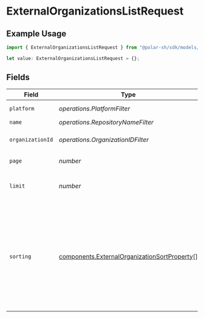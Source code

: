 # ExternalOrganizationsListRequest

## Example Usage

```typescript
import { ExternalOrganizationsListRequest } from "@polar-sh/sdk/models/operations/externalorganizationslist.js";

let value: ExternalOrganizationsListRequest = {};
```

## Fields

| Field                                                                                                                                                                   | Type                                                                                                                                                                    | Required                                                                                                                                                                | Description                                                                                                                                                             |
| ----------------------------------------------------------------------------------------------------------------------------------------------------------------------- | ----------------------------------------------------------------------------------------------------------------------------------------------------------------------- | ----------------------------------------------------------------------------------------------------------------------------------------------------------------------- | ----------------------------------------------------------------------------------------------------------------------------------------------------------------------- |
| `platform`                                                                                                                                                              | *operations.PlatformFilter*                                                                                                                                             | :heavy_minus_sign:                                                                                                                                                      | Filter by platform.                                                                                                                                                     |
| `name`                                                                                                                                                                  | *operations.RepositoryNameFilter*                                                                                                                                       | :heavy_minus_sign:                                                                                                                                                      | Filter by name.                                                                                                                                                         |
| `organizationId`                                                                                                                                                        | *operations.OrganizationIDFilter*                                                                                                                                       | :heavy_minus_sign:                                                                                                                                                      | Filter by organization ID.                                                                                                                                              |
| `page`                                                                                                                                                                  | *number*                                                                                                                                                                | :heavy_minus_sign:                                                                                                                                                      | Page number, defaults to 1.                                                                                                                                             |
| `limit`                                                                                                                                                                 | *number*                                                                                                                                                                | :heavy_minus_sign:                                                                                                                                                      | Size of a page, defaults to 10. Maximum is 100.                                                                                                                         |
| `sorting`                                                                                                                                                               | [components.ExternalOrganizationSortProperty](../../models/components/externalorganizationsortproperty.md)[]                                                            | :heavy_minus_sign:                                                                                                                                                      | Sorting criterion. Several criteria can be used simultaneously and will be applied in order. Add a minus sign `-` before the criteria name to sort by descending order. |